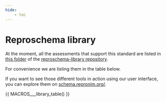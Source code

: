 ```yaml
---
hide:
    - toc
---
```

# Reproschema library

At the moment, all the assessments that support this standard are listed in [this folder](https://github.com/ReproNim/reproschema-library/tree/master/activities) of the [reproschema-library repository](https://github.com/ReproNim/reproschema-library).

For convenience we are listing them in the table below.

If you want to see those different tools in action using our user interface,
you can explore them on [schema.repronim.org/](https://schema.repronim.org/rl/).

{{ MACROS___library_table() }}
